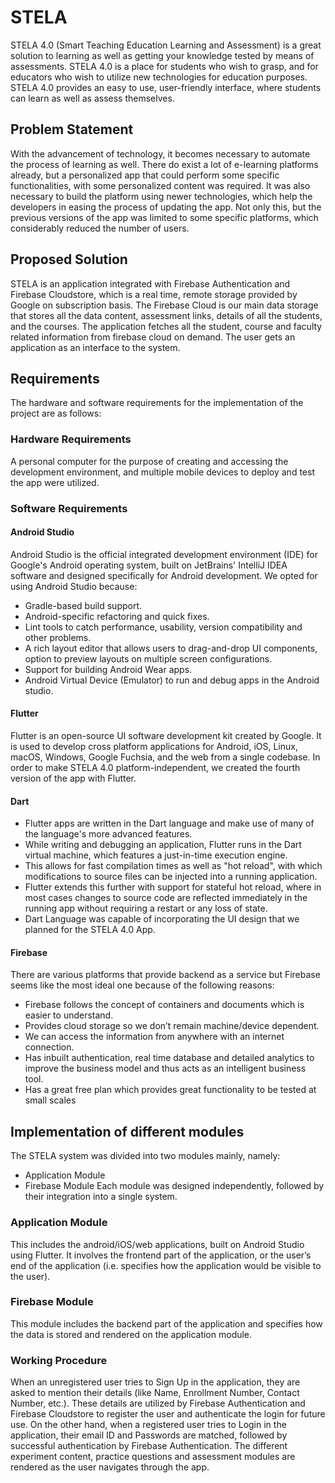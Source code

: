 # STELA

STELA 4.0 (Smart Teaching Education Learning and Assessment) is a great solution to learning as well as getting your knowledge tested by means of assessments. STELA 4.0 is a place for students who wish to grasp, and for educators who wish to utilize new technologies for education purposes. STELA 4.0 provides an easy to use, user-friendly interface, where students can learn as well as assess themselves.

## Problem Statement

With the advancement of technology, it becomes necessary to automate the process of learning as well. There do exist a lot of e-learning platforms already, but a personalized app that could perform some specific functionalities, with some personalized content was required. It was also necessary to build the platform using newer technologies, which help the developers in easing the process of updating the app. Not only this, but the previous versions of the app was limited to some specific platforms, which considerably reduced the number of users.

## Proposed Solution

STELA is an application integrated with Firebase Authentication and Firebase Cloudstore, which is a real time, remote storage provided by Google on subscription basis. The Firebase Cloud is our main data storage that stores all the data content, assessment links, details of all the students, and the courses. The application fetches all the student, course and faculty related information from firebase cloud on demand. The user gets an application as an interface to the system.

## Requirements

The hardware and software requirements for the implementation of the project are as follows:

### Hardware Requirements

A personal computer for the purpose of creating and accessing the development environment, and multiple mobile devices to deploy and test the app were utilized.

### Software Requirements

#### Android Studio

Android Studio is the official integrated development environment (IDE) for Google's Android operating system, built on JetBrains' IntelliJ IDEA software and designed specifically for Android development. We opted for using Android Studio because: 
- Gradle-based build support. 
- Android-specific refactoring and quick fixes.
- Lint tools to catch performance, usability, version compatibility and other problems.
- A rich layout editor that allows users to drag-and-drop UI components, option to preview layouts on multiple screen configurations.
- Support for building Android Wear apps.
- Android Virtual Device (Emulator) to run and debug apps in the Android studio.

#### Flutter 

Flutter is an open-source UI software development kit created by Google. It is used to develop cross platform applications for Android, iOS, Linux, macOS, Windows, Google Fuchsia, and the web from a single codebase. In order to make STELA 4.0 platform-independent, we created the fourth version of the app with Flutter.

#### Dart 

- Flutter apps are written in the Dart language and make use of many of the language's more advanced features.
- While writing and debugging an application, Flutter runs in the Dart virtual machine, which features a just-in-time execution engine.
- This allows for fast compilation times as well as "hot reload", with which modifications to source files can be injected into a running application.
- Flutter extends this further with support for stateful hot reload, where in most cases changes to source code are reflected immediately in the running app without requiring a restart or any loss of state.
- Dart Language was capable of incorporating the UI design that we planned for the STELA 4.0 App. 

#### Firebase 

There are various platforms that provide backend as a service but Firebase seems like the most ideal one because of the following reasons:
- Firebase follows the concept of containers and documents which is easier to understand.
- Provides cloud storage so we don’t remain machine/device dependent.
- We can access the information from anywhere with an internet connection.
- Has inbuilt authentication, real time database and detailed analytics to improve the business model and thus acts as an intelligent business tool.
- Has a great free plan which provides great functionality to be tested at small scales

## Implementation of different modules

The STELA system was divided into two modules mainly, namely:
- Application Module
-  Firebase Module
Each module was designed independently, followed by their integration into a single system.

### Application Module

This includes the android/iOS/web applications, built on Android Studio using Flutter. It involves the frontend part of the application, or the user’s end of the application (i.e. specifies how the application would be visible to the user).

### Firebase Module
This module includes the backend part of the application and specifies how the data is stored and rendered on the application module.

### Working Procedure
When an unregistered user tries to Sign Up in the application, they are asked to mention their details (like Name, Enrollment Number, Contact Number, etc.). These details are utilized by Firebase Authentication and Firebase Cloudstore to register the user and authenticate the login for future use.
On the other hand, when a registered user tries to Login in the application, their email ID and Passwords are matched, followed by successful authentication by Firebase Authentication.
The different experiment content, practice questions and assessment modules are rendered as the user navigates through the app.

